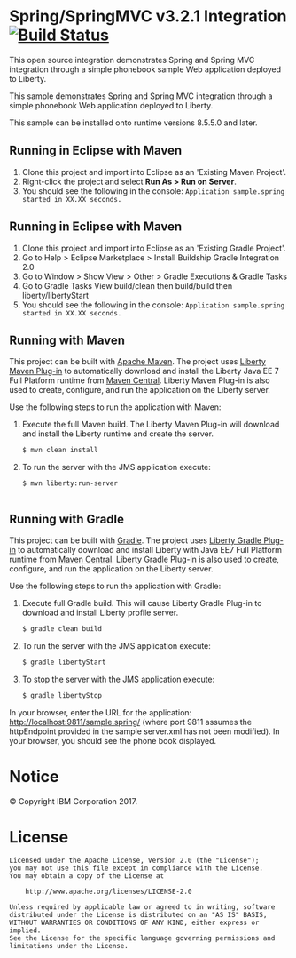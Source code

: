 Spring/SpringMVC v3.2.1 Integration [![Build Status](https://travis-ci.org/WASdev/sample.Spring.svg?branch=master)](https://travis-ci.org/WASdev/sample.Spring)
==============

This open source integration demonstrates Spring and Spring MVC integration through a simple phonebook sample Web application deployed to Liberty.

This sample demonstrates Spring and Spring MVC integration through a simple phonebook Web application deployed to Liberty.

This sample can be installed onto runtime versions 8.5.5.0 and later.


## Running in Eclipse with Maven

1. Clone this project and import into Eclipse as an 'Existing Maven Project'.
2. Right-click the project and select **Run As > Run on Server**.
3. You should see the following in the console: `Application sample.spring started in XX.XX seconds.`

## Running in Eclipse with Maven

1. Clone this project and import into Eclipse as an 'Existing Gradle Project'.
2. Go to Help > Eclipse Marketplace > Install Buildship Gradle Integration 2.0 
3. Go to Window > Show View > Other > Gradle Executions & Gradle Tasks
4. Go to Gradle Tasks View build/clean then build/build then liberty/libertyStart
3. You should see the following in the console: `Application sample.spring started in XX.XX seconds.`

## Running with Maven

This project can be built with [Apache Maven]. The project uses [Liberty Maven Plug-in] to automatically download and install the Liberty Java EE 7 Full Platform runtime from [Maven Central]. Liberty Maven Plug-in is also used to create, configure, and run the application on the Liberty server. 

Use the following steps to run the application with Maven:

1. Execute the full Maven build. The Liberty Maven Plug-in will download and install the Liberty runtime and create the server.
    ```bash
    $ mvn clean install
    ```

2. To run the server with the JMS application execute:
    ```bash
    $ mvn liberty:run-server
    ```
    ```
 
## Running with Gradle

This project can be built with [Gradle]. The project uses [Liberty Gradle Plug-in] to automatically download and install Liberty with Java EE7 Full Platform runtime from [Maven Central]. Liberty Gradle Plug-in is also used to create, configure, and run the application on the Liberty server. 

Use the following steps to run the application with Gradle:

1. Execute full Gradle build. This will cause Liberty Gradle Plug-in to download and install Liberty profile server.
    ```bash
    $ gradle clean build
    ```

2. To run the server with the JMS application execute:
    ```bash
    $ gradle libertyStart
    ```
        
3. To stop the server with the JMS application execute:
    ```bash
    $ gradle libertyStop
    ```
 

In your browser, enter the URL for the application: [http://localhost:9811/sample.spring/](http://localhost:9811/sample.spring/) (where port 9811 assumes the httpEndpoint provided in the sample server.xml has not been modified).
In your browser, you should see the phone book displayed.

# Notice

© Copyright IBM Corporation 2017.

# License

```text
Licensed under the Apache License, Version 2.0 (the "License");
you may not use this file except in compliance with the License.
You may obtain a copy of the License at

    http://www.apache.org/licenses/LICENSE-2.0

Unless required by applicable law or agreed to in writing, software
distributed under the License is distributed on an "AS IS" BASIS,
WITHOUT WARRANTIES OR CONDITIONS OF ANY KIND, either express or implied.
See the License for the specific language governing permissions and
limitations under the License.
````

[Liberty Maven Plug-in]: https://github.com/WASdev/ci.maven
[Liberty Gradle Plug-in]: https://github.com/WASdev/ci.gradle

[Apache Maven]: http://maven.apache.org
[Gradle]: https://gradle.org/

[Maven Central]: https://search.maven.org/


